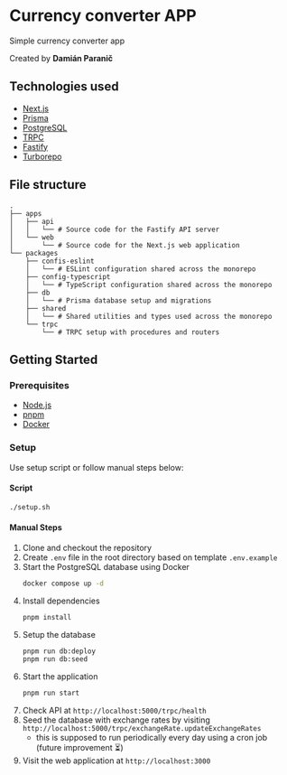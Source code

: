 # Currency converter APP
Simple currency converter app

Created by **Damián Paranič**

## Technologies used
- [Next.js](https://nextjs.org)
- [Prisma](https://www.prisma.io)
- [PostgreSQL](https://www.postgresql.org)
- [TRPC](https://trpc.io)
- [Fastify](https://fastify.dev/)
- [Turborepo](https://turborepo.com/)


## File structure
```
.
├── apps
│   ├── api
│   │   └── # Source code for the Fastify API server
│   └── web
│       └── # Source code for the Next.js web application
└── packages        
    ├── confis-eslint
    │   └── # ESLint configuration shared across the monorepo
    ├── config-typescript  
    │   └── # TypeScript configuration shared across the monorepo
    ├── db
    │   └── # Prisma database setup and migrations
    ├── shared
    │   └── # Shared utilities and types used across the monorepo
    └── trpc
        └── # TRPC setup with procedures and routers
```

## Getting Started
### Prerequisites
- [Node.js](https://nodejs.org)
- [pnpm](https://pnpm.io)
- [Docker](https://www.docker.com)

### Setup
Use setup script or follow manual steps below:
#### Script
```bash
./setup.sh
```
#### Manual Steps

1. Clone and checkout the repository
2. Create `.env` file in the root directory based on template `.env.example`
3. Start the PostgreSQL database using Docker
   ```bash
   docker compose up -d
   ```
4. Install dependencies
   ```bash
   pnpm install
   ```
5. Setup the database
   ```bash
   pnpm run db:deploy
   pnpm run db:seed
   ```
6. Start the application
   ```bash
   pnpm run start
   ```
7. Check API at `http://localhost:5000/trpc/health`
8. Seed the database with exchange rates by visiting `http://localhost:5000/trpc/exchangeRate.updateExchangeRates`
   - this is supposed to run periodically every day using a cron job (future improvement ⏳)
9. Visit the web application at `http://localhost:3000`
